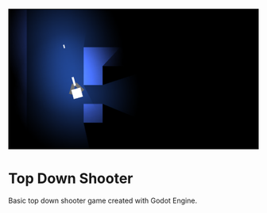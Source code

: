 ![Preview Image](.github/preview.png)

# Top Down Shooter

Basic top down shooter game created with Godot Engine.